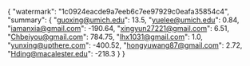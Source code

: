 {
    "watermark": "1c0924eacde9a7eeb6c7ee97929c0eafa35854c4", 
    "summary": {
        "guoxing@umich.edu": 13.5, 
        "yuelee@umich.edu": 0.84, 
        "iamanxia@gmail.com": -190.64, 
        "xingyun27221@gmail.com": 6.51, 
        "Chbeiyou@gmail.com": 784.75, 
        "lhx1031@gmail.com": 1.0, 
        "yunxing@upthere.com": -400.52, 
        "hongyuwang87@gmail.com": 2.72, 
        "Hding@macalester.edu": -218.3
    }
}